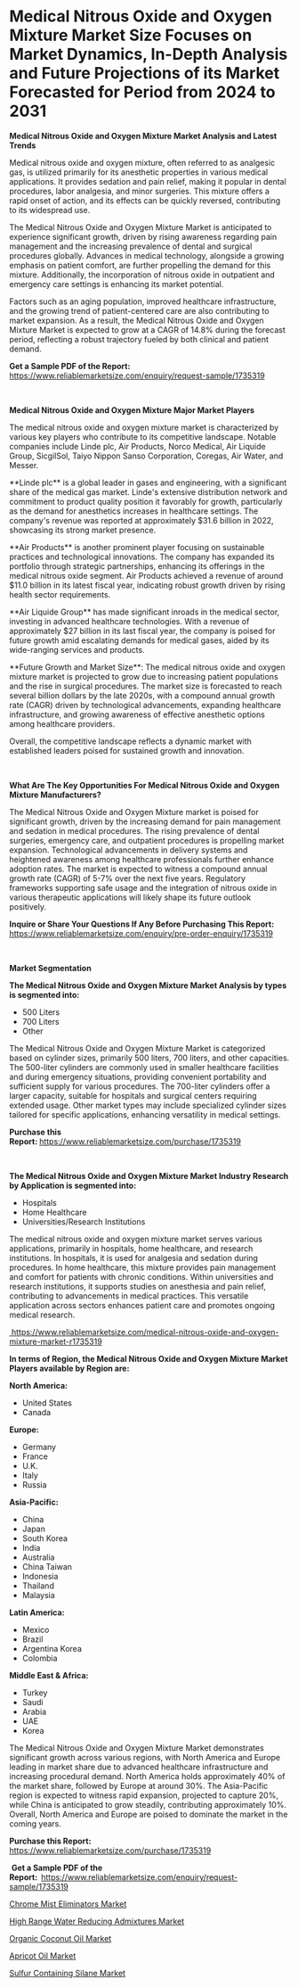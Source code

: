 <p><h1>Medical Nitrous Oxide and Oxygen Mixture Market Size Focuses on Market Dynamics, In-Depth Analysis and Future Projections of its Market Forecasted for Period from 2024 to 2031</h1></p><p><strong>Medical Nitrous Oxide and Oxygen Mixture Market Analysis and Latest Trends</strong></p>
<p><p>Medical nitrous oxide and oxygen mixture, often referred to as analgesic gas, is utilized primarily for its anesthetic properties in various medical applications. It provides sedation and pain relief, making it popular in dental procedures, labor analgesia, and minor surgeries. This mixture offers a rapid onset of action, and its effects can be quickly reversed, contributing to its widespread use.</p><p>The Medical Nitrous Oxide and Oxygen Mixture Market is anticipated to experience significant growth, driven by rising awareness regarding pain management and the increasing prevalence of dental and surgical procedures globally. Advances in medical technology, alongside a growing emphasis on patient comfort, are further propelling the demand for this mixture. Additionally, the incorporation of nitrous oxide in outpatient and emergency care settings is enhancing its market potential.</p><p>Factors such as an aging population, improved healthcare infrastructure, and the growing trend of patient-centered care are also contributing to market expansion. As a result, the Medical Nitrous Oxide and Oxygen Mixture Market is expected to grow at a CAGR of 14.8% during the forecast period, reflecting a robust trajectory fueled by both clinical and patient demand.</p></p>
<p><strong>Get a Sample PDF of the Report:&nbsp;</strong> <a href="https://www.reliablemarketsize.com/enquiry/request-sample/1735319?utm_campaign=1186&utm_medium=2&utm_source=Github&utm_content=ia&utm_term=08102024&utm_id=medical-nitrous-oxide-and-oxygen-mixture">https://www.reliablemarketsize.com/enquiry/request-sample/1735319</a></p>
<p>&nbsp;</p>
<p><strong>Medical Nitrous Oxide and Oxygen Mixture Major Market Players</strong></p>
<p><p>The medical nitrous oxide and oxygen mixture market is characterized by various key players who contribute to its competitive landscape. Notable companies include Linde plc, Air Products, Norco Medical, Air Liquide Group, SicgilSol, Taiyo Nippon Sanso Corporation, Coregas, Air Water, and Messer.</p><p>**Linde plc** is a global leader in gases and engineering, with a significant share of the medical gas market. Linde's extensive distribution network and commitment to product quality position it favorably for growth, particularly as the demand for anesthetics increases in healthcare settings. The company's revenue was reported at approximately $31.6 billion in 2022, showcasing its strong market presence.</p><p>**Air Products** is another prominent player focusing on sustainable practices and technological innovations. The company has expanded its portfolio through strategic partnerships, enhancing its offerings in the medical nitrous oxide segment. Air Products achieved a revenue of around $11.0 billion in its latest fiscal year, indicating robust growth driven by rising health sector requirements.</p><p>**Air Liquide Group** has made significant inroads in the medical sector, investing in advanced healthcare technologies. With a revenue of approximately $27 billion in its last fiscal year, the company is poised for future growth amid escalating demands for medical gases, aided by its wide-ranging services and products.</p><p>**Future Growth and Market Size**: The medical nitrous oxide and oxygen mixture market is projected to grow due to increasing patient populations and the rise in surgical procedures. The market size is forecasted to reach several billion dollars by the late 2020s, with a compound annual growth rate (CAGR) driven by technological advancements, expanding healthcare infrastructure, and growing awareness of effective anesthetic options among healthcare providers.</p><p>Overall, the competitive landscape reflects a dynamic market with established leaders poised for sustained growth and innovation.</p></p>
<p>&nbsp;</p>
<p><strong>What Are The Key Opportunities For Medical Nitrous Oxide and Oxygen Mixture Manufacturers?</strong></p>
<p><p>The Medical Nitrous Oxide and Oxygen Mixture market is poised for significant growth, driven by the increasing demand for pain management and sedation in medical procedures. The rising prevalence of dental surgeries, emergency care, and outpatient procedures is propelling market expansion. Technological advancements in delivery systems and heightened awareness among healthcare professionals further enhance adoption rates. The market is expected to witness a compound annual growth rate (CAGR) of 5-7% over the next five years. Regulatory frameworks supporting safe usage and the integration of nitrous oxide in various therapeutic applications will likely shape its future outlook positively.</p></p>
<p><strong>Inquire or Share Your Questions If Any Before Purchasing This Report:</strong> <a href="https://www.reliablemarketsize.com/enquiry/pre-order-enquiry/1735319?utm_campaign=1186&utm_medium=2&utm_source=Github&utm_content=ia&utm_term=08102024&utm_id=medical-nitrous-oxide-and-oxygen-mixture">https://www.reliablemarketsize.com/enquiry/pre-order-enquiry/1735319</a></p>
<p>&nbsp;</p>
<p><strong>Market Segmentation</strong></p>
<p><strong>The Medical Nitrous Oxide and Oxygen Mixture Market Analysis by types is segmented into:</strong></p>
<p><ul><li>500 Liters</li><li>700 Liters</li><li>Other</li></ul></p>
<p><p>The Medical Nitrous Oxide and Oxygen Mixture Market is categorized based on cylinder sizes, primarily 500 liters, 700 liters, and other capacities. The 500-liter cylinders are commonly used in smaller healthcare facilities and during emergency situations, providing convenient portability and sufficient supply for various procedures. The 700-liter cylinders offer a larger capacity, suitable for hospitals and surgical centers requiring extended usage. Other market types may include specialized cylinder sizes tailored for specific applications, enhancing versatility in medical settings.</p></p>
<p><strong>Purchase this Report:&nbsp;</strong><a href="https://www.reliablemarketsize.com/purchase/1735319?utm_campaign=1186&utm_medium=2&utm_source=Github&utm_content=ia&utm_term=08102024&utm_id=medical-nitrous-oxide-and-oxygen-mixture">https://www.reliablemarketsize.com/purchase/1735319</a></p>
<p>&nbsp;</p>
<p><strong>The Medical Nitrous Oxide and Oxygen Mixture Market Industry Research by Application is segmented into:</strong></p>
<p><ul><li>Hospitals</li><li>Home Healthcare</li><li>Universities/Research Institutions</li></ul></p>
<p><p>The medical nitrous oxide and oxygen mixture market serves various applications, primarily in hospitals, home healthcare, and research institutions. In hospitals, it is used for analgesia and sedation during procedures. In home healthcare, this mixture provides pain management and comfort for patients with chronic conditions. Within universities and research institutions, it supports studies on anesthesia and pain relief, contributing to advancements in medical practices. This versatile application across sectors enhances patient care and promotes ongoing medical research.</p></p>
<p><a href="https://www.reliablemarketsize.com/medical-nitrous-oxide-and-oxygen-mixture-market-r1735319?utm_campaign=1186&utm_medium=2&utm_source=Github&utm_content=ia&utm_term=08102024&utm_id=medical-nitrous-oxide-and-oxygen-mixture">&nbsp;https://www.reliablemarketsize.com/medical-nitrous-oxide-and-oxygen-mixture-market-r1735319</a></p>
<p><strong>In terms of Region, the Medical Nitrous Oxide and Oxygen Mixture Market Players available by Region are:</strong></p>
<p>
    <p> <strong> North America: </strong>
        <ul>
            <li>United States</li>
            <li>Canada</li>
        </ul>
        </p> 
    <p> <strong> Europe: </strong>
        <ul>
            <li>Germany</li>
            <li>France</li>
            <li>U.K.</li>
            <li>Italy</li>
            <li>Russia</li>
        </ul>
        </p> 
    <p> <strong> Asia-Pacific: </strong>
        <ul>
            <li>China</li>
            <li>Japan</li>
            <li>South Korea</li>
            <li>India</li>
            <li>Australia</li>
            <li>China Taiwan</li>
            <li>Indonesia</li>
            <li>Thailand</li>
            <li>Malaysia</li>
        </ul>
        </p> 
    <p> <strong> Latin America: </strong>
        <ul>
            <li>Mexico</li>
            <li>Brazil</li>
            <li>Argentina Korea</li>
            <li>Colombia</li>
        </ul>
        </p> 
    <p> <strong> Middle East & Africa: </strong>
        <ul>
            <li>Turkey</li>
            <li>Saudi</li>
            <li>Arabia</li>
            <li>UAE</li>
            <li>Korea</li>
        </ul>
    </p>
    </p>
<p><p>The Medical Nitrous Oxide and Oxygen Mixture Market demonstrates significant growth across various regions, with North America and Europe leading in market share due to advanced healthcare infrastructure and increasing procedural demand. North America holds approximately 40% of the market share, followed by Europe at around 30%. The Asia-Pacific region is expected to witness rapid expansion, projected to capture 20%, while China is anticipated to grow steadily, contributing approximately 10%. Overall, North America and Europe are poised to dominate the market in the coming years.</p></p>
<p><strong>Purchase this Report: </strong><a href="https://www.reliablemarketsize.com/purchase/1735319?utm_campaign=1186&utm_medium=2&utm_source=Github&utm_content=ia&utm_term=08102024&utm_id=medical-nitrous-oxide-and-oxygen-mixture">https://www.reliablemarketsize.com/purchase/1735319</a></p>
<p>&nbsp;<strong>Get a Sample PDF of the Report:&nbsp;&nbsp;</strong><a href="https://www.reliablemarketsize.com/enquiry/request-sample/1735319?utm_campaign=1186&utm_medium=2&utm_source=Github&utm_content=ia&utm_term=08102024&utm_id=medical-nitrous-oxide-and-oxygen-mixture">https://www.reliablemarketsize.com/enquiry/request-sample/1735319</a></p>
<p><strong></strong></p>
<p><p><a href="https://github.com/florjvdva/Market-Research-Report-List-1/blob/main/chrome-mist-eliminators-market.md?utm_campaign=1186&utm_medium=2&utm_source=Github&utm_content=ia&utm_term=08102024&utm_id=medical-nitrous-oxide-and-oxygen-mixture">Chrome Mist Eliminators Market</a></p><p><a href="https://www.linkedin.com/pulse/emerging-trends-high-range-water-reducing-admixtures-lkjaf?utm_campaign=1186&utm_medium=2&utm_source=Github&utm_content=ia&utm_term=08102024&utm_id=medical-nitrous-oxide-and-oxygen-mixture">High Range Water Reducing Admixtures Market</a></p><p><a href="https://issuu.com/reportprime-2/docs/organic-coconut-oil-market-size-203_2d6088533105ea?utm_campaign=1186&utm_medium=2&utm_source=Github&utm_content=ia&utm_term=08102024&utm_id=medical-nitrous-oxide-and-oxygen-mixture">Organic Coconut Oil Market</a></p><p><a href="https://issuu.com/reportprime-2/docs/apricot-oil-market-size-2030.pptx_3d49c3d5addfd5?utm_campaign=1186&utm_medium=2&utm_source=Github&utm_content=ia&utm_term=08102024&utm_id=medical-nitrous-oxide-and-oxygen-mixture">Apricot Oil Market</a></p><p><a href="https://github.com/denafolsbraleynw6/Market-Research-Report-List-1/blob/main/sulfur-containing-silane-market.md?utm_campaign=1186&utm_medium=2&utm_source=Github&utm_content=ia&utm_term=08102024&utm_id=medical-nitrous-oxide-and-oxygen-mixture">Sulfur Containing Silane Market</a></p></p>